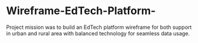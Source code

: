 # Wireframe-EdTech-Platform-
Project mission was to build an EdTech platform wireframe for both support in urban and rural area with balanced technology for seamless data usage.
